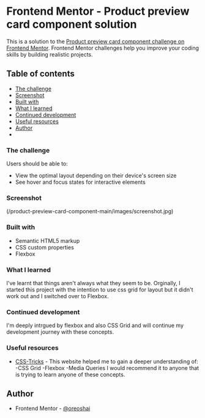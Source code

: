 # Frontend Mentor - Product preview card component solution

This is a solution to the [Product preview card component challenge on Frontend Mentor](https://www.frontendmentor.io/challenges/product-preview-card-component-GO7UmttRfa). Frontend Mentor challenges help you improve your coding skills by building realistic projects. 

## Table of contents


  - [The challenge](#the-challenge)
  - [Screenshot](#screenshot)
  - [Built with](#built-with)
  - [What I learned](#what-i-learned)
  - [Continued development](#continued-development)
  - [Useful resources](#useful-resources)
- [Author](#author)
-


### The challenge

Users should be able to:

- View the optimal layout depending on their device's screen size
- See hover and focus states for interactive elements

### Screenshot

(/product-preview-card-component-main/images/screenshot.jpg)

### Built with

- Semantic HTML5 markup
- CSS custom properties
- Flexbox
### What I learned
I've learnt that things aren't always what they seem to be. Orginally, I started this project with the intention to use css grid for layout but it didn't work out and I switched over to Flexbox. 

### Continued development
I'm deeply intrgued by flexbox and also CSS Grid and will continue my development journey with these concepts. 

### Useful resources

- [CSS-Tricks](https://www.example.com) - This website helped me to gain a deeper understanding of:
   -CSS Grid
   -Flexbox 
   -Media Queries
I would recommend it to anyone that is trying to learn anyone of these concepts. 

## Author

- Frontend Mentor - [@oreoshai](https://www.frontendmentor.io/profile/oreoshai)

